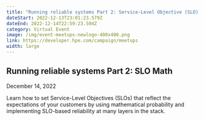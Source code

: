 ```yaml
---
title: "Running reliable systems Part 2: Service-Level Objective (SLO) Math"
dateStart: 2022-12-13T23:01:23.579Z
dateEnd: 2022-12-14T22:59:23.594Z
category: Virtual Event
image: /img/event-meetups-newlogo-400x400.png
link: https://developer.hpe.com/campaign/meetups
width: large
---
```

## Running reliable systems Part 2: SLO Math
D﻿ecember 14, 2022


Learn how to set Service-Level Objectives (SLOs) that reflect the expectations of your customers by using mathematical probability and implementing SLO-based reliability at many layers in the stack.